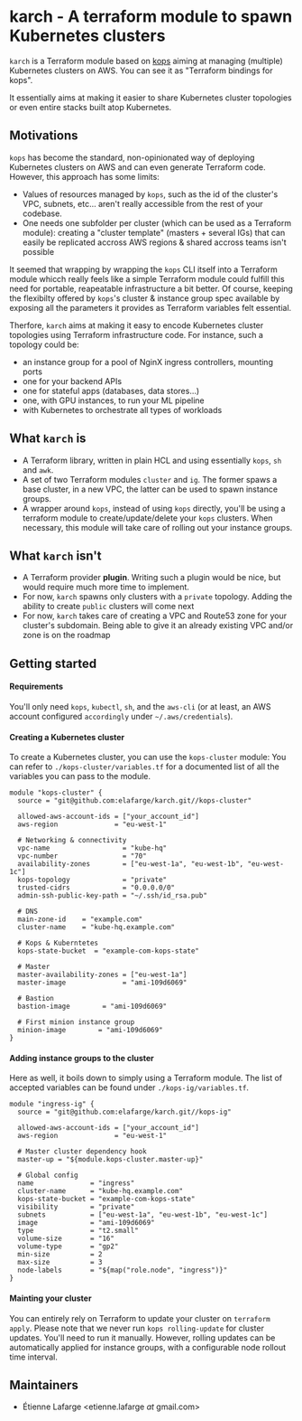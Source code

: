 karch - A terraform module to spawn Kubernetes clusters
=======================================================

`karch` is a Terraform module based on
[kops](https://github.com/kubernetes/kops) aiming at managing (multiple)
Kubernetes clusters on AWS. You can see it as "Terraform bindings for kops".

It essentially aims at making it easier to share Kubernetes cluster topologies
or even entire stacks built atop Kubernetes.

Motivations
-----------
`kops` has become the standard, non-opinionated way of deploying Kubernetes
clusters on AWS and can even generate Terraform code. However, this approach has
some limits:
 * Values of resources managed by `kops`, such as the id of the cluster's VPC,
   subnets, etc... aren't really accessible from the rest of your codebase.
 * One needs one subfolder per cluster (which can be used as a Terraform
   module): creating a "cluster template" (masters + several IGs) that can
   easily be replicated accross AWS regions & shared accross teams isn't
   possible

It seemed that wrapping by wrapping the `kops` CLI itself into a Terraform
module whicch really feels like a simple Terraform module could fulfill this
need for portable, reapeatable infrastructure a bit better. Of course, keeping
the flexibilty offered by `kops`'s cluster & instance group spec available by
exposing all the parameters it provides as Terraform variables felt essential.

Therfore, `karch` aims at making it easy to encode Kubernetes cluster topologies
using Terraform infrastructure code. For instance, such a topology could be:
 - an instance group for a pool of NginX ingress controllers, mounting ports
 - one for your backend APIs
 - one for stateful apps (databases, data stores...)
 - one, with GPU instances, to run your ML pipeline
 - with Kubernetes to orchestrate all types of workloads

What `karch` is
---------------
 * A Terraform library, written in plain HCL and using essentially `kops`, `sh`
   and `awk`.
 * A set of two Terraform modules `cluster` and `ig`. The former spaws a base
   cluster, in a new VPC, the latter can be used to spawn instance groups.
 * A wrapper around `kops`, instead of using `kops` directly, you'll be using
   a terraform module to create/update/delete your `kops` clusters. When
   necessary, this module will take care of rolling out your instance groups.

What `karch` isn't
------------------
 * A Terraform provider **plugin**. Writing such a plugin would be nice, but
   would require much more time to implement.
 * For now, `karch` spawns only clusters with a `private` topology. Adding the
   ability to create `public` clusters will come next
 * For now, `karch` takes care of creating a VPC and Route53 zone for your
   cluster's subdomain. Being able to give it an already existing VPC and/or
   zone is on the roadmap

Getting started
---------------
#### Requirements
You'll only need `kops`, `kubectl`, `sh`, and the `aws-cli` (or at
least, an AWS account configured `accordingly` under `~/.aws/credentials`).

#### Creating a Kubernetes cluster

To create a Kubernetes cluster, you can use the `kops-cluster` module:
You can refer to `./kops-cluster/variables.tf` for a documented list of all the
variables you can pass to the module.
```
module "kops-cluster" {
  source = "git@github.com:elafarge/karch.git//kops-cluster"

  allowed-aws-account-ids = ["your_account_id"]
  aws-region              = "eu-west-1"

  # Networking & connectivity
  vpc-name                  = "kube-hq"
  vpc-number                = "70"
  availability-zones        = ["eu-west-1a", "eu-west-1b", "eu-west-1c"]
  kops-topology             = "private"
  trusted-cidrs             = "0.0.0.0/0"
  admin-ssh-public-key-path = "~/.ssh/id_rsa.pub"

  # DNS
  main-zone-id    = "example.com"
  cluster-name    = "kube-hq.example.com"

  # Kops & Kuberntetes
  kops-state-bucket  = "example-com-kops-state"

  # Master
  master-availability-zones = ["eu-west-1a"]
  master-image              = "ami-109d6069"

  # Bastion
  bastion-image        = "ami-109d6069"

  # First minion instance group
  minion-image        = "ami-109d6069"
}
```

#### Adding instance groups to the cluster

Here as well, it boils down to simply using a Terraform module. The list of
accepted variables can be found under `./kops-ig/variables.tf`.
```
module "ingress-ig" {
  source = "git@github.com:elafarge/karch.git//kops-ig"

  allowed-aws-account-ids = ["your_account_id"]
  aws-region              = "eu-west-1"

  # Master cluster dependency hook
  master-up = "${module.kops-cluster.master-up}"

  # Global config
  name              = "ingress"
  cluster-name      = "kube-hq.example.com"
  kops-state-bucket = "example-com-kops-state"
  visibility        = "private"
  subnets           = ["eu-west-1a", "eu-west-1b", "eu-west-1c"]
  image             = "ami-109d6069"
  type              = "t2.small"
  volume-size       = "16"
  volume-type       = "gp2"
  min-size          = 2
  max-size          = 3
  node-labels       = "${map("role.node", "ingress")}"
}
```

#### Mainting your cluster
You can entirely rely on Terraform to update your cluster on `terraform apply`.
Please note that we never run `kops rolling-update` for cluster updates. You'll
need to run it manually. However, rolling updates can be automatically applied
for instance groups, with a configurable node rollout time interval.

Maintainers
-----------
 * Étienne Lafarge <etienne.lafarge _at_ gmail.com>
